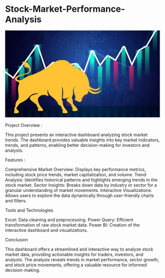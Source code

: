 # Stock-Market-Performance-Analysis

 ![Image Alt](https://raw.githubusercontent.com/AnkitaSarkar-98/Stock-Market-Performance-Analysis/refs/heads/main/Stockmarket%20image.webp)

 Project Overview :

This project presents an interactive dashboard analyzing stock market trends. The dashboard provides valuable insights into key market indicators, trends, and patterns, enabling better decision-making for investors and analysts.

Features :

Comprehensive Market Overview: Displays key performance metrics, including stock price trends, market capitalization, and volume.
Trend Analysis: Identifies historical patterns and highlights emerging trends in the stock market.
Sector Insights: Breaks down data by industry or sector for a granular understanding of market movements.
Interactive Visualizations: Allows users to explore the data dynamically through user-friendly charts and filters.

Tools and Technologies

Excel: Data cleaning and preprocessing.
Power Query: Efficient transformation of raw stock market data.
Power BI: Creation of the interactive dashboard and visualizations.

Conclusion

This dashboard offers a streamlined and interactive way to analyze stock market data, providing actionable insights for traders, investors, and analysts. The analysis reveals trends in market performance, sector growth, and stock price movements, offering a valuable resource for informed decision-making.


